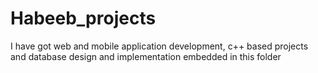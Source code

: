 # Habeeb_projects
I have got web and mobile application development, c++ based projects and database design and implementation embedded in this folder
